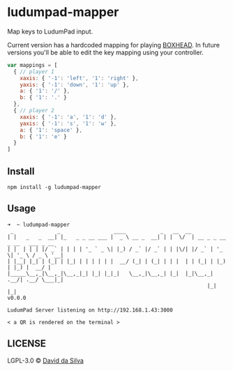 # ludumpad-mapper

Map keys to LudumPad input.

Current version has a hardcoded mapping for playing [BOXHEAD]. In future versions you'll be able to edit the key mapping using your controller.

```js
var mappings = [
  { // player 1
    xaxis: { '-1': 'left', '1': 'right' },
    yaxis: { '-1': 'down', '1': 'up' },
    a: { '1': '/' },
    b: { '1': '.' }
  },
  { // player 2
    xaxis: { '-1': 'a', '1': 'd' },
    yaxis: { '-1': 's', '1': 'w' },
    a: { '1': 'space' },
    b: { '1': 'e' }
  }
]
```

## Install

```
npm install -g ludumpad-mapper
```

## Usage

```
➜  ~ ludumpad-mapper
 _              _                 ____           _   __  __
| |   _   _  __| |_   _ _ __ ___ |  _ \ __ _  __| | |  \/  | __ _ _ __  _ __   ___ _ __
| |  | | | |/ _` | | | | '_ ` _ \| |_) / _` |/ _` | | |\/| |/ _` | '_ \| '_ \ / _ \ '__|
| |__| |_| | (_| | |_| | | | | | |  __/ (_| | (_| | | |  | | (_| | |_) | |_) |  __/ |
|_____\__,_|\__,_|\__,_|_| |_| |_|_|   \__,_|\__,_| |_|  |_|\__,_| .__/| .__/ \___|_|
                                                                |_|   |_|
v0.0.0

LudumPad Server listening on http://192.168.1.43:3000

< a QR is rendered on the terminal >
```

## LICENSE

LGPL-3.0 © [David da Silva]

[BOXHEAD]: http://www.crazymonkeygames.com/Boxhead-2Play-Rooms.html
[David da Silva]: http://dasilvacont.in
